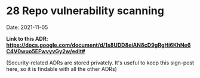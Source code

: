 # 28 Repo vulnerability scanning

Date: 2021-11-05

**Link to this ADR: https://docs.google.com/document/d/1s8UDD8eiAN8cD9gRgHi6KhNe6C4V0wuo5EFwvyvGy2w/edit#**

(Security-related ADRs are stored privately. It's useful to keep this sign-post here, so it is findable with all the other ADRs)
